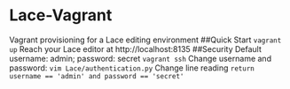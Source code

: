 # Lace-Vagrant
Vagrant provisioning for a Lace editing environment
##Quick Start
`vagrant up`
Reach your Lace editor at http://localhost:8135
##Security
Default username: admin; password: secret
`vagrant ssh`
Change username and password:
`vim Lace/authentication.py`
Change line reading `return username == 'admin' and password == 'secret'`


